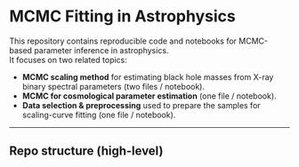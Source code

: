 # MCMC Fitting in Astrophysics

This repository contains reproducible code and notebooks for MCMC-based parameter inference in astrophysics.  
It focuses on two related topics:

- **MCMC scaling method** for estimating black hole masses from X-ray binary spectral parameters (two files / notebook).
- **MCMC for cosmological parameter estimation** (one file / notebook).
- **Data selection & preprocessing** used to prepare the samples for scaling-curve fitting (one file / notebook).

---

## Repo structure (high-level)
